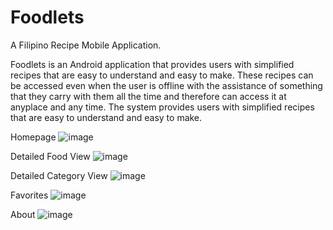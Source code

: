 # Foodlets

A Filipino Recipe Mobile Application.

Foodlets is an Android application that provides users with simplified recipes that are easy to understand and easy to make. These recipes can be accessed even when the user is offline with the assistance of something that they carry with them all the time and therefore can access it at anyplace and any time. The system provides users with simplified recipes that are easy to understand and easy to make.

Homepage
![image](https://github.com/jonsonkurt/Foodlets/blob/c3a32029968168a9612692d009823086b34823e8/filipino_recipe-main/assets/images/homepage.jpg)

Detailed Food View
![image](https://github.com/jonsonkurt/Foodlets/blob/c3a32029968168a9612692d009823086b34823e8/filipino_recipe-main/assets/images/detailed_food.jpg)

Detailed Category View
![image](https://github.com/jonsonkurt/Foodlets/blob/c3a32029968168a9612692d009823086b34823e8/filipino_recipe-main/assets/images/detailed_category.jpg)

Favorites
![image](https://github.com/jonsonkurt/Foodlets/blob/c3a32029968168a9612692d009823086b34823e8/filipino_recipe-main/assets/images/favorites.jpg)

About
![image](https://github.com/jonsonkurt/Foodlets/blob/c3a32029968168a9612692d009823086b34823e8/filipino_recipe-main/assets/images/about.jpg)
